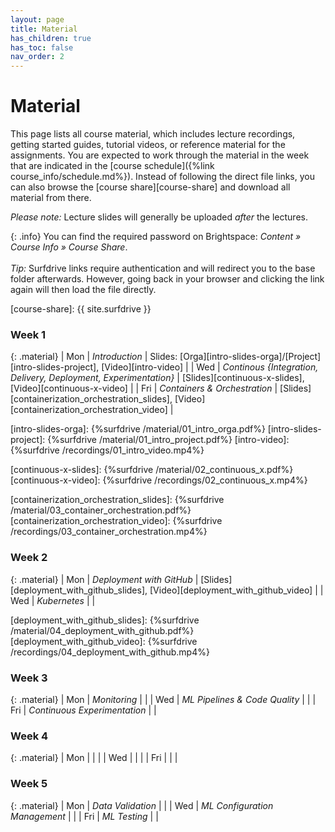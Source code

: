 ```yaml
---
layout: page
title: Material
has_children: true
has_toc: false
nav_order: 2
---
```


# Material

This page lists all course material, which includes lecture recordings, getting started guides, tutorial videos, or reference material for the assignments.
You are expected to work through the material in the week that are indicated in the [course schedule]({%link course_info/schedule.md%}).
Instead of following the direct file links, you can also browse the [course share][course-share] and download all material from there.

*Please note:* Lecture slides will generally be uploaded *after* the lectures.

{: .info}
You can find the required password on Brightspace: *Content » Course Info » Course Share*. <br/><br/>
*Tip:* Surfdrive links require authentication and will redirect you to the base folder afterwards.
However, going back in your browser and clicking the link again will then load the file directly.


[course-share]: {{ site.surfdrive }}


### Week 1

{: .material}
| Mon | *Introduction* | Slides: [Orga][intro-slides-orga]/[Project][intro-slides-project], [Video][intro-video] |
| Wed | *Continous {Integration, Delivery, Deployment, Experimentation}* | [Slides][continuous-x-slides], [Video][continuous-x-video] |
| Fri | *Containers & Orchestration* | [Slides][containerization_orchestration_slides], [Video][containerization_orchestration_video] |

[intro-slides-orga]: {%surfdrive /material/01_intro_orga.pdf%}
[intro-slides-project]: {%surfdrive /material/01_intro_project.pdf%}
[intro-video]: {%surfdrive /recordings/01_intro_video.mp4%}

[continuous-x-slides]: {%surfdrive /material/02_continuous_x.pdf%}
[continuous-x-video]: {%surfdrive /recordings/02_continuous_x.mp4%}

[containerization_orchestration_slides]: {%surfdrive /material/03_container_orchestration.pdf%}
[containerization_orchestration_video]: {%surfdrive /recordings/03_container_orchestration.mp4%}

### Week 2

{: .material}
| Mon | *Deployment with GitHub* | [Slides][deployment_with_github_slides], [Video][deployment_with_github_video] |
| Wed | *Kubernetes* |  |

[deployment_with_github_slides]: {%surfdrive /material/04_deployment_with_github.pdf%}
[deployment_with_github_video]: {%surfdrive /recordings/04_deployment_with_github.mp4%}

### Week 3

{: .material}
| Mon | *Monitoring* |  |
| Wed | *ML Pipelines & Code Quality* |  |
| Fri | *Continuous Experimentation* |  |

### Week 4

{: .material}
| Mon |  |  |
| Wed |  |  |
| Fri |  |  |

### Week 5

{: .material}
| Mon | *Data Validation* |  |
| Wed | *ML Configuration Management* |  |
| Fri | *ML Testing* |  |
